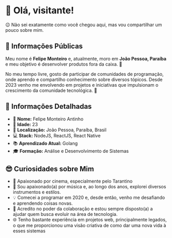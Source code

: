 # 👋 Olá, visitante!

😉 Não sei exatamente como você chegou aqui, mas vou compartilhar um pouco sobre mim. 

## 🌟 Informações Públicas

Meu nome é **Felipe Monteiro** e, atualmente, moro em **João Pessoa, Paraíba** e meu objetivo é desenvolver produtos fora da caixa. 🚀

No meu tempo livre, gosto de participar de comunidades de programação, onde aprendo e compartilho conhecimento sobre diversos tópicos. Desde 2023 venho me envolvendo em projetos e iniciativas que impulsionam o crescimento da comunidade tecnológica. 🤝

## 📝 Informações Detalhadas

- 👤 **Nome:** Felipe Monteiro Antinho 
- 🎂 **Idade:** 23
- 📍 **Localização:** João Pessoa, Paraíba, Brasil  
- 💻 **Stack:** NodeJS, ReactJS, React Native
- 📚 **Aprendizado Atual:** Golang   
- 🎓 **Formação:** Análise e Desenvolvimento de Sistemas  

## 😎 Curiosidades sobre Mim

- 🎥 Apaixonado por cinema, especialmente pelo Tarantino
- 🎸 Sou apaixonado(a) por música e, ao longo dos anos, explorei diversos instrumentos e estilos. 
- 💡 Comecei a programar em 2020 e, desde então, venho me desafiando e aprendendo coisas novas.   
- 🤗 Acredito no poder da colaboração e estou sempre disposto(a) a ajudar quem busca evoluir na área de tecnologia.   
- 🌐 Tenho bastante experiência em projetos web, principalmente legados, o que me proporcionou uma visão criativa de como dar uma nova vida à esses sistemas 
